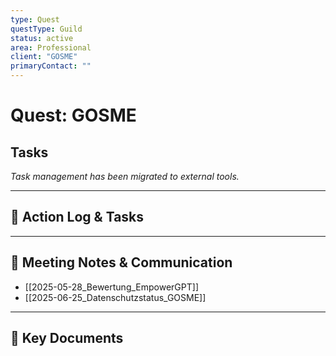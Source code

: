 ```yaml
---
type: Quest
questType: Guild
status: active
area: Professional
client: "GOSME"
primaryContact: ""
---
```


# Quest: GOSME

## Tasks

*Task management has been migrated to external tools.*

---

## 📝 Action Log & Tasks


---
## 💬 Meeting Notes & Communication
- [[2025-05-28_Bewertung_EmpowerGPT]]
- [[2025-06-25_Datenschutzstatus_GOSME]]

---
## 📎 Key Documents

